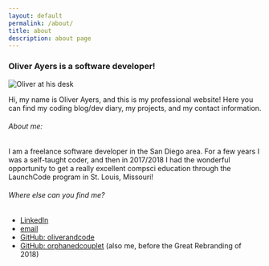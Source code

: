 ```yaml
---
layout: default
permalink: /about/
title: about
description: about page
---
```


### Oliver Ayers is a software developer!

![Oliver at his desk](https://s3-us-west-1.amazonaws.com/oliverandcode.com/oliver-at-desk.jpg)

Hi, my name is Oliver Ayers, and this is my professional website! Here you can find my coding blog/dev diary, my projects, and my contact information. 

###### About me:
I am a freelance software developer in the San Diego area. For a few years I was a self-taught coder, and then in 2017/2018 I had the wonderful opportunity to get a really excellent compsci education through the LaunchCode program in St. Louis, Missouri!

###### Where else can you find me?
* [LinkedIn](https://www.linkedin.com/in/oliver-ayers-090870a3/)
* [email](mailto:oliverdayers@gmail.com)
* [GitHub: oliverandcode](https://github.com/oliverandcode)
* [GitHub: orphanedcouplet](https://github.com/orphanedcouplet) (also me, before the Great Rebranding of 2018)

